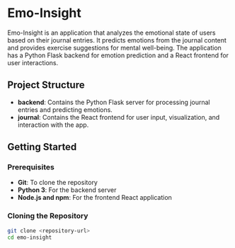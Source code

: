 # Emo-Insight

Emo-Insight is an application that analyzes the emotional state of users based on their journal entries. It predicts emotions from the journal content and provides exercise suggestions for mental well-being. The application has a Python Flask backend for emotion prediction and a React frontend for user interactions.

## Project Structure

- **backend**: Contains the Python Flask server for processing journal entries and predicting emotions.
- **journal**: Contains the React frontend for user input, visualization, and interaction with the app.

## Getting Started

### Prerequisites

- **Git**: To clone the repository
- **Python 3**: For the backend server
- **Node.js and npm**: For the frontend React application

### Cloning the Repository

```bash
git clone <repository-url>
cd emo-insight
